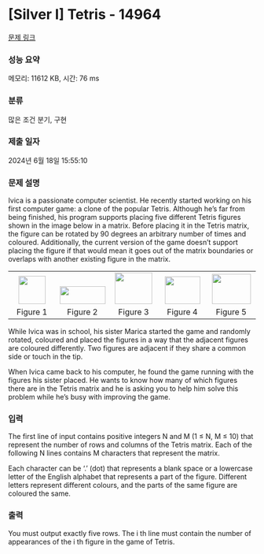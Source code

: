 # [Silver I] Tetris - 14964 

[문제 링크](https://www.acmicpc.net/problem/14964) 

### 성능 요약

메모리: 11612 KB, 시간: 76 ms

### 분류

많은 조건 분기, 구현

### 제출 일자

2024년 6월 18일 15:55:10

### 문제 설명

<p>Ivica is a passionate computer scientist. He recently started working on his first computer game: a clone of the popular Tetris. Although he’s far from being finished, his program supports placing five different Tetris figures shown in the image below in a matrix. Before placing it in the Tetris matrix, the figure can be rotated by 90 degrees an arbitrary number of times and coloured. Additionally, the current version of the game doesn’t support placing the figure if that would mean it goes out of the matrix boundaries or overlaps with another existing figure in the matrix.</p>

<table class="table" style="width:100%">
	<tbody>
		<tr>
			<td style="text-align:center; vertical-align:bottom; width:20%"><img alt="" src="https://onlinejudgeimages.s3-ap-northeast-1.amazonaws.com/problem/14964/1.png" style="height:57px; width:55px"></td>
			<td style="text-align:center; vertical-align:bottom; width:20%"><img alt="" src="https://onlinejudgeimages.s3-ap-northeast-1.amazonaws.com/problem/14964/2.png" style="height:36px; width:93px"></td>
			<td style="text-align:center; vertical-align:bottom; width:20%"><img alt="" src="https://onlinejudgeimages.s3-ap-northeast-1.amazonaws.com/problem/14964/3.png" style="height:64px; width:76px"></td>
			<td style="text-align:center; vertical-align:bottom; width:20%"><img alt="" src="https://onlinejudgeimages.s3-ap-northeast-1.amazonaws.com/problem/14964/4.png" style="height:56px; width:72px"></td>
			<td style="text-align:center; vertical-align:bottom; width:20%"><img alt="" src="https://onlinejudgeimages.s3-ap-northeast-1.amazonaws.com/problem/14964/5.png" style="height:61px; width:79px"></td>
		</tr>
		<tr>
			<td style="text-align:center; width:20%">Figure 1</td>
			<td style="text-align:center; width:20%">Figure 2</td>
			<td style="text-align:center; width:20%">Figure 3</td>
			<td style="text-align:center; width:20%">Figure 4</td>
			<td style="text-align:center; width:20%">Figure 5</td>
		</tr>
	</tbody>
</table>

<p>While Ivica was in school, his sister Marica started the game and randomly rotated, coloured and placed the figures in a way that the adjacent figures are coloured differently. Two figures are adjacent if they share a common side or touch in the tip.</p>

<p>When Ivica came back to his computer, he found the game running with the figures his sister placed. He wants to know how many of which figures there are in the Tetris matrix and he is asking you to help him solve this problem while he’s busy with improving the game.</p>

### 입력 

 <p>The first line of input contains positive integers N and M (1 ≤ N, M ≤ 10) that represent the number of rows and columns of the Tetris matrix. Each of the following N lines contains M characters that represent the matrix.</p>

<p>Each character can be ‘.’ (dot) that represents a blank space or a lowercase letter of the English alphabet that represents a part of the figure. Different letters represent different colours, and the parts of the same figure are coloured the same.</p>

### 출력 

 <p>You must output exactly five rows. The i th line must contain the number of appearances of the i th figure in the game of Tetris.</p>

